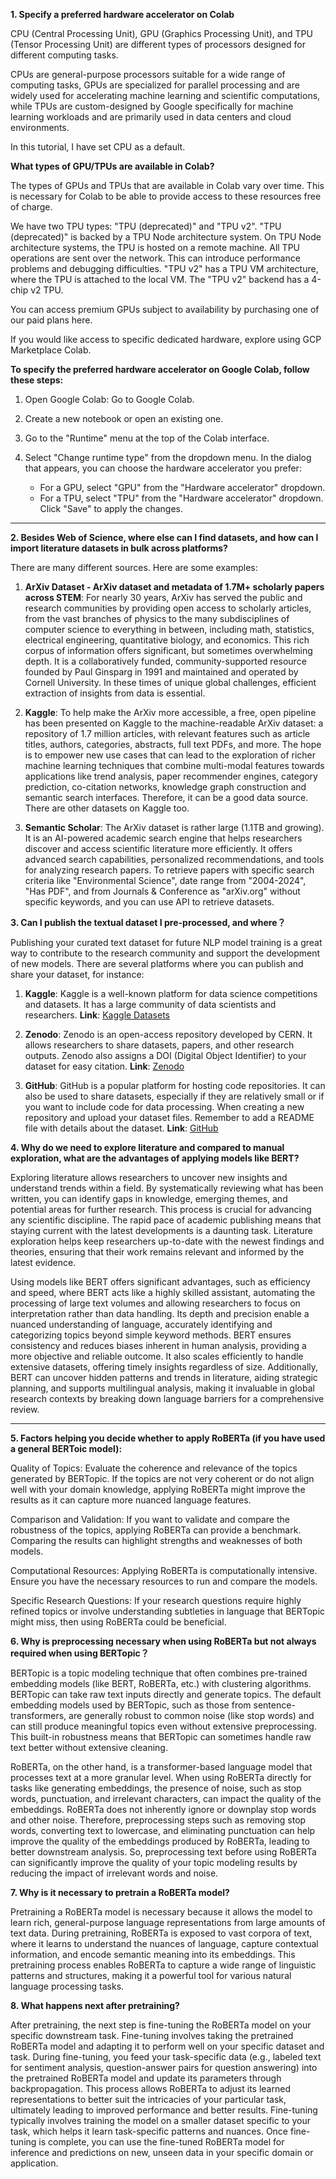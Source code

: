**1. Specify a preferred hardware accelerator on Colab**

CPU (Central Processing Unit), GPU (Graphics Processing Unit), and TPU (Tensor Processing Unit) are different types of processors designed for different computing tasks.

CPUs are general-purpose processors suitable for a wide range of computing tasks, GPUs are specialized for parallel processing and are widely used for accelerating machine learning and scientific computations, while TPUs are custom-designed by Google specifically for machine learning workloads and are primarily used in data centers and cloud environments.

In this tutorial, I have set CPU as a default.


**What types of GPU/TPUs are available in Colab?**

The types of GPUs and TPUs that are available in Colab vary over time. This is necessary for Colab to be able to provide access to these resources free of charge.

We have two TPU types: "TPU (deprecated)" and "TPU v2". "TPU (deprecated)" is backed by a TPU Node architecture system. On TPU Node architecture systems, the TPU is hosted on a remote machine. All TPU operations are sent over the network. This can introduce performance problems and debugging difficulties. "TPU v2" has a TPU VM architecture, where the TPU is attached to the local VM. The "TPU v2" backend has a 4-chip v2 TPU.

You can access premium GPUs subject to availability by purchasing one of our paid plans here.

If you would like access to specific dedicated hardware, explore using GCP Marketplace Colab.


**To specify the preferred hardware accelerator on Google Colab, follow these steps:**

1. Open Google Colab: Go to Google Colab.

2. Create a new notebook or open an existing one.

3. Go to the "Runtime" menu at the top of the Colab interface.

4. Select "Change runtime type" from the dropdown menu. In the dialog that appears, you can choose the hardware accelerator you prefer:
   * For a GPU, select "GPU" from the "Hardware accelerator" dropdown.
   * For a TPU, select "TPU" from the "Hardware accelerator" dropdown.
Click "Save" to apply the changes.

****


**2. Besides Web of Science, where else can I find datasets, and how can I import literature datasets in bulk across platforms?**

There are many different sources. Here are some examples:

1. **ArXiv Dataset - ArXiv dataset and metadata of 1.7M+ scholarly papers across STEM**: For nearly 30 years, ArXiv has served the public and research communities by providing open access to scholarly articles, from the vast branches of physics to the many subdisciplines of computer science to everything in between, including math, statistics, electrical engineering, quantitative biology, and economics. This rich corpus of information offers significant, but sometimes overwhelming depth. It is a collaboratively funded, community-supported resource founded by Paul Ginsparg in 1991 and maintained and operated by Cornell University. In these times of unique global challenges, efficient extraction of insights from data is essential.

2. **Kaggle**: To help make the ArXiv more accessible, a free, open pipeline has been presented on Kaggle to the machine-readable ArXiv dataset: a repository of 1.7 million articles, with relevant features such as article titles, authors, categories, abstracts, full text PDFs, and more. The hope is to empower new use cases that can lead to the exploration of richer machine learning techniques that combine multi-modal features towards applications like trend analysis, paper recommender engines, category prediction, co-citation networks, knowledge graph construction and semantic search interfaces. Therefore, it can be a good data source. There are other datasets on Kaggle too.

3. **Semantic Scholar**: The ArXiv dataset is rather large (1.1TB and growing). It is an AI-powered academic search engine that helps researchers discover and access scientific literature more efficiently. It offers advanced search capabilities, personalized recommendations, and tools for analyzing research papers. To retrieve papers with specific search criteria like "Environmental Science", date range from "2004-2024", "Has PDF", and from Journals & Conference as "arXiv.org" without specific keywords, and you can use API to retrieve datasets.






**3. Can I publish the textual dataset I pre-processed, and where？**

Publishing your curated text dataset for future NLP model training is a great way to contribute to the research community and support the development of new models. There are several platforms where you can publish and share your dataset, for instance:

1. **Kaggle**: Kaggle is a well-known platform for data science competitions and datasets. It has a large community of data scientists and researchers. **Link**: [Kaggle Datasets](https://www.kaggle.com/datasets)

2. **Zenodo**: Zenodo is an open-access repository developed by CERN. It allows researchers to share datasets, papers, and other research outputs. Zenodo also assigns a DOI (Digital Object Identifier) to your dataset for easy citation. **Link**: [Zenodo](https://zenodo.org/)

3. **GitHub**: GitHub is a popular platform for hosting code repositories. It can also be used to share datasets, especially if they are relatively small or if you want to include code for data processing. When creating a new repository and upload your dataset files. Remember to add a README file with details about the dataset. **Link**: [GitHub](https://github.com/)





**4. Why do we need to explore literature and compared to manual exploration, what are the advantages of applying models like BERT?**

Exploring literature allows researchers to uncover new insights and understand trends within a field. By systematically reviewing what has been written, you can identify gaps in knowledge, emerging themes, and potential areas for further research. This process is crucial for advancing any scientific discipline. The rapid pace of academic publishing means that staying current with the latest developments is a daunting task. Literature exploration helps keep researchers up-to-date with the newest findings and theories, ensuring that their work remains relevant and informed by the latest evidence.

Using models like BERT offers significant advantages, such as efficiency and speed, where BERT acts like a highly skilled assistant, automating the processing of large text volumes and allowing researchers to focus on interpretation rather than data handling. Its depth and precision enable a nuanced understanding of language, accurately identifying and categorizing topics beyond simple keyword methods. BERT ensures consistency and reduces biases inherent in human analysis, providing a more objective and reliable outcome. It also scales efficiently to handle extensive datasets, offering timely insights regardless of size. Additionally, BERT can uncover hidden patterns and trends in literature, aiding strategic planning, and supports multilingual analysis, making it invaluable in global research contexts by breaking down language barriers for a comprehensive review.

****

**5. Factors helping you decide whether to apply RoBERTa (if you have used a general BERToic model):**

Quality of Topics: Evaluate the coherence and relevance of the topics generated by BERTopic. If the topics are not very coherent or do not align well with your domain knowledge, applying RoBERTa might improve the results as it can capture more nuanced language features.

Comparison and Validation: If you want to validate and compare the robustness of the topics, applying RoBERTa can provide a benchmark. Comparing the results can highlight strengths and weaknesses of both models.

Computational Resources: Applying RoBERTa is computationally intensive. Ensure you have the necessary resources to run and compare the models.

Specific Research Questions: If your research questions require highly refined topics or involve understanding subtleties in language that BERTopic might miss, then using RoBERTa could be beneficial.






**6. Why is preprocessing necessary when using RoBERTa but not always required when using BERTopic？**

BERTopic is a topic modeling technique that often combines pre-trained embedding models (like BERT, RoBERTa, etc.) with clustering algorithms. BERTopic can take raw text inputs directly and generate topics. The default embedding models used by BERTopic, such as those from sentence-transformers, are generally robust to common noise (like stop words) and can still produce meaningful topics even without extensive preprocessing. This built-in robustness means that BERTopic can sometimes handle raw text better without extensive cleaning.

RoBERTa, on the other hand, is a transformer-based language model that processes text at a more granular level. When using RoBERTa directly for tasks like generating embeddings, the presence of noise, such as stop words, punctuation, and irrelevant characters, can impact the quality of the embeddings. RoBERTa does not inherently ignore or downplay stop words and other noise. Therefore, preprocessing steps such as removing stop words, converting text to lowercase, and eliminating punctuation can help improve the quality of the embeddings produced by RoBERTa, leading to better downstream analysis. So, preprocessing text before using RoBERTa can significantly improve the quality of your topic modeling results by reducing the impact of irrelevant words and noise.






**7. Why is it necessary to pretrain a RoBERTa model?**

Pretraining a RoBERTa model is necessary because it allows the model to learn rich, general-purpose language representations from large amounts of text data. During pretraining, RoBERTa is exposed to vast corpora of text, where it learns to understand the nuances of language, capture contextual information, and encode semantic meaning into its embeddings. This pretraining process enables RoBERTa to capture a wide range of linguistic patterns and structures, making it a powerful tool for various natural language processing tasks.






**8. What happens next after pretraining?**

After pretraining, the next step is fine-tuning the RoBERTa model on your specific downstream task. Fine-tuning involves taking the pretrained RoBERTa model and adapting it to perform well on your specific dataset and task. During fine-tuning, you feed your task-specific data (e.g., labeled text for sentiment analysis, question-answer pairs for question answering) into the pretrained RoBERTa model and update its parameters through backpropagation. This process allows RoBERTa to adjust its learned representations to better suit the intricacies of your particular task, ultimately leading to improved performance and better results. Fine-tuning typically involves training the model on a smaller dataset specific to your task, which helps it learn task-specific patterns and nuances. Once fine-tuning is complete, you can use the fine-tuned RoBERTa model for inference and predictions on new, unseen data in your specific domain or application.

